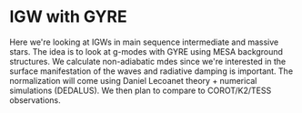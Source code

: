# IGW with GYRE
Here we're looking at IGWs in main sequence intermediate and massive stars. The idea is to look at g-modes with GYRE using MESA background structures.
We calculate non-adiabatic mdes since we're interested in the surface manifestation of the waves and radiative damping is important. The normalization will come using Daniel Lecoanet theory + numerical simulations (DEDALUS). We then plan to compare to COROT/K2/TESS observations.
